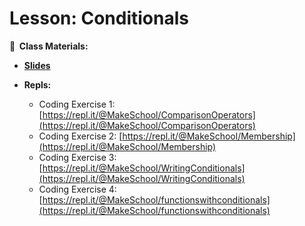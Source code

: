 <!-- .slide: data-background="./Images/header.svg" data-background-repeat="none" data-background-size="40% 40%" data-background-position="center 10%" class="header" -->

# Lesson: Conditionals

<!-- Put a link to the slides so that students can find them -->

**📝 &nbsp;Class Materials:**

<!-- Put a link to the slides -->

- [**Slides**](https://docs.google.com/presentation/d/17HQIrW_Zl_BUx9EQdH_Na6WBr0eDSDgJPPF1-PjLIhA/edit?usp=sharing)

- **Repls:**
  - Coding Exercise 1: [https://repl.it/@MakeSchool/ComparisonOperators](https://repl.it/@MakeSchool/ComparisonOperators)
  - Coding Exercise 2: [https://repl.it/@MakeSchool/Membership](https://repl.it/@MakeSchool/Membership)
  - Coding Exercise 3: [https://repl.it/@MakeSchool/WritingConditionals](https://repl.it/@MakeSchool/WritingConditionals)
  - Coding Exercise 4: [https://repl.it/@MakeSchool/functionswithconditionals](https://repl.it/@MakeSchool/functionswithconditionals)

<!-- > -->
